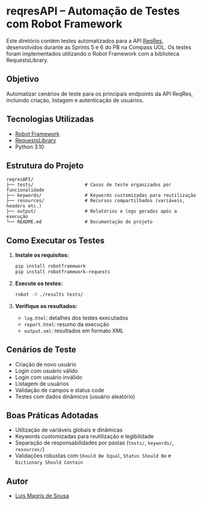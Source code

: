 # reqresAPI – Automação de Testes com Robot Framework

Este diretório contém testes automatizados para a API [ReqRes](https://reqres.in/), desenvolvidos durante as Sprints 5 e 6 do PB na Compass UOL. Os testes foram implementados utilizando o Robot Framework com a biblioteca RequestsLibrary.

## Objetivo

Automatizar cenários de teste para os principais endpoints da API ReqRes, incluindo criação, listagem e autenticação de usuários.

## Tecnologias Utilizadas

* [Robot Framework](https://robotframework.org/)
* [RequestsLibrary](https://github.com/MarketSquare/robotframework-requests)
* Python 3.10

## Estrutura do Projeto

```
reqresAPI/
├── tests/                   # Casos de teste organizados por funcionalidade
├── keywords/                # Keywords customizadas para reutilização
├── resources/               # Recursos compartilhados (variáveis, headers etc.)
├── output/                  # Relatórios e logs gerados após a execução
└── README.md                # Documentação do projeto
```

## Como Executar os Testes

1. **Instale os requisitos:**

   ```bash
   pip install robotframework
   pip install robotframework-requests
   ```

2. **Execute os testes:**

   ```bash
   robot -d ./results tests/
   ```

3. **Verifique os resultados:**

   * `log.html`: detalhes dos testes executados
   * `report.html`: resumo da execução
   * `output.xml`: resultados em formato XML

## Cenários de Teste

* Criação de novo usuário
* Login com usuário válido
* Login com usuário inválido
* Listagem de usuários
* Validação de campos e status code
* Testes com dados dinâmicos (usuário aleatório)

## Boas Práticas Adotadas

* Utilização de variáveis globais e dinâmicas
* Keywords customizadas para reutilização e legibilidade
* Separação de responsabilidades por pastas (`tests/`, `keywords/`, `resources/`)
* Validações robustas com `Should Be Equal`, `Status Should Be` e `Dictionary Should Contain`

## Autor

* [Luis Magris de Sousa](https://github.com/luismagriss)
